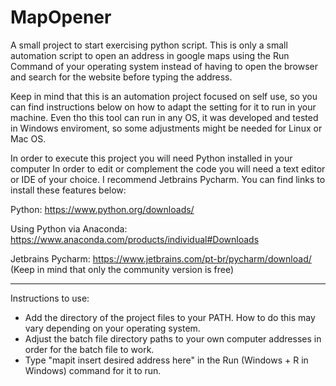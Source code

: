 # MapOpener
A small project to start exercising python script. This is only a small automation script to open an address in google maps using the Run Command of your operating system instead of having to open the browser and search for the website before typing the address.

Keep in mind that this is an automation project focused on self use, so you can find instructions below on how to adapt the setting for it to run in your machine. Even tho this tool can run in any OS, it was developed and tested in Windows enviroment, so some adjustments might be needed for Linux or Mac OS.

In order to execute this project you will need Python installed in your computer In order to edit or complement the code you will need a text editor or IDE of your choice. I recommend Jetbrains Pycharm. You can find links to install these features below:

Python: https://www.python.org/downloads/

Using Python via Anaconda: https://www.anaconda.com/products/individual#Downloads

Jetbrains Pycharm: https://www.jetbrains.com/pt-br/pycharm/download/  (Keep in mind that only the community version is free)


-------------------------------------------------------------------------------

Instructions to use:

- Add the directory of the project files to your PATH. How to do this may vary depending on your operating system.
- Adjust the batch file directory paths to your own computer addresses in order for the batch file to work.
- Type "mapit insert desired address here" in the Run (Windows + R in Windows) command for it to run.